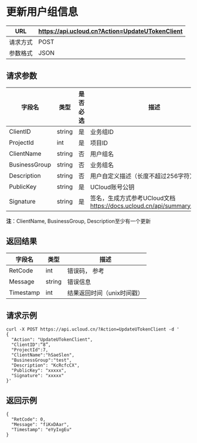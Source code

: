 # 更新用户组信息

| URL  | <https://api.ucloud.cn?Action=UpdateUTokenClient> |
| ---- | ------------------------------------------------- |
| 请求方式 | POST                                              |
| 参数格式 | JSON                                              |

## 请求参数

| 字段名           | 类型     | 是否必选 | 描述                                                               |
| ------------- | ------ | ---- | ---------------------------------------------------------------- |
| ClientID      | string | 是    | 业务组ID                                                            |
| ProjectId     | int    | 是    | 项目ID                                                             |
| ClientName    | string | 否    | 用户组名                                                             |
| BusinessGroup | string | 否    | 业务组名                                                             |
| Description   | string | 否    | 用户自定义描述（长度不超过256字符）                                              |
| PublicKey     | string | 是    | UCloud账号公钥                                                       |
| Signature     | string | 是    | 签名，生成方式参考UCloud文档 <https://docs.ucloud.cn/api/summary/signature> |

**注**：ClientName, BusinessGroup, Description至少有一个更新

## 返回结果

| 字段名       | 类型     | 描述                                                         |
| --------- | ------ | ---------------------------------------------------------- |
| RetCode   | int    | 错误码， 参考 [](utoken/developer/errorcode) |
| Message   | string | 错误信息                                                       |
| Timestamp | int    | 结果返回时间（unix时间戳）                                            |

## 请求示例

    curl -X POST https://api.ucloud.cn/?Action=UpdateUTokenClient -d '
    {
      "Action": "UpdateUTokenClient",
      "ClientID":“8”,
      "ProjectId":7,
      "ClientName":"hSaeSlen",
      "BusinessGroup":"test",
      "Description": "KcRcfcCX",
      "PublicKey": "xxxxx",
      "Signature": "xxxxx"
    }'

## 返回示例

    {
      "RetCode": 0,
      "Message": "fiKxDAar",
      "Timestamp": "eYyIxgEu"
    }
